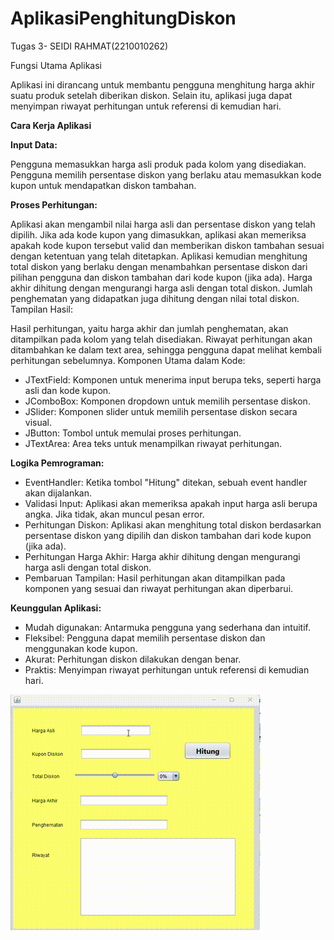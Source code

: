 # AplikasiPenghitungDiskon
 Tugas 3- SEIDI RAHMAT(2210010262)

Fungsi Utama Aplikasi

Aplikasi ini dirancang untuk membantu pengguna menghitung harga akhir suatu produk setelah diberikan diskon. Selain itu, aplikasi juga dapat menyimpan riwayat perhitungan untuk referensi di kemudian hari.

**Cara Kerja Aplikasi**

**Input Data:**

Pengguna memasukkan harga asli produk pada kolom yang disediakan.
Pengguna memilih persentase diskon yang berlaku atau memasukkan kode kupon untuk mendapatkan diskon tambahan.

**Proses Perhitungan:**

Aplikasi akan mengambil nilai harga asli dan persentase diskon yang telah dipilih.
Jika ada kode kupon yang dimasukkan, aplikasi akan memeriksa apakah kode kupon tersebut valid dan memberikan diskon tambahan sesuai dengan ketentuan yang telah ditetapkan.
Aplikasi kemudian menghitung total diskon yang berlaku dengan menambahkan persentase diskon dari pilihan pengguna dan diskon tambahan dari kode kupon (jika ada).
Harga akhir dihitung dengan mengurangi harga asli dengan total diskon.
Jumlah penghematan yang didapatkan juga dihitung dengan nilai total diskon.
Tampilan Hasil:

Hasil perhitungan, yaitu harga akhir dan jumlah penghematan, akan ditampilkan pada kolom yang telah disediakan.
Riwayat perhitungan akan ditambahkan ke dalam text area, sehingga pengguna dapat melihat kembali perhitungan sebelumnya.
Komponen Utama dalam Kode:

- JTextField: Komponen untuk menerima input berupa teks, seperti harga asli dan kode kupon.
- JComboBox: Komponen dropdown untuk memilih persentase diskon.
- JSlider: Komponen slider untuk memilih persentase diskon secara visual.
- JButton: Tombol untuk memulai proses perhitungan.
- JTextArea: Area teks untuk menampilkan riwayat perhitungan.

  
**Logika Pemrograman:**

- EventHandler: Ketika tombol "Hitung" ditekan, sebuah event handler akan dijalankan.
- Validasi Input: Aplikasi akan memeriksa apakah input harga asli berupa angka. Jika tidak, akan muncul pesan error.
- Perhitungan Diskon: Aplikasi akan menghitung total diskon berdasarkan persentase diskon yang dipilih dan diskon tambahan dari kode kupon (jika ada).
- Perhitungan Harga Akhir: Harga akhir dihitung dengan mengurangi harga asli dengan total diskon.
- Pembaruan Tampilan: Hasil perhitungan akan ditampilkan pada komponen yang sesuai dan riwayat perhitungan akan diperbarui.

  
**Keunggulan Aplikasi:**

- Mudah digunakan: Antarmuka pengguna yang sederhana dan intuitif.
- Fleksibel: Pengguna dapat memilih persentase diskon dan menggunakan kode kupon.
- Akurat: Perhitungan diskon dilakukan dengan benar.
- Praktis: Menyimpan riwayat perhitungan untuk referensi di kemudian hari.

![Demo GIF](https://github.com/seidi255/AplikasiPenghitungDiskon/blob/main/img/demo%20diskon.gif)
